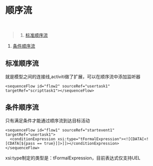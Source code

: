 # 顺序流
<br>

>1. [标准顺序流](#标准顺序流 "标准顺序流")
1. [条件顺序流](#条件顺序流 "条件顺序流")


## 标准顺序流
就是模型之间的连接线,activiti做了扩展，可以在顺序流中添加监听器
```
<sequenceFlow id="flow2" sourceRef="usertask1" targetRef="scripttask1"></sequenceFlow>
```

## 条件顺序流
只有满足条件才能通过顺序流到达目标活动
```
<sequenceFlow id="flow1" sourceRef="startevent1" targetRef="usertask1">
  <conditionExpression xsi:type="tFormalExpression"><![CDATA[<![CDATA[${pass == true}]]>]]></conditionExpression>
</sequenceFlow>
```
xsi:type制定的类型是：tFormalExpression，目前表达式仅支持UEL

